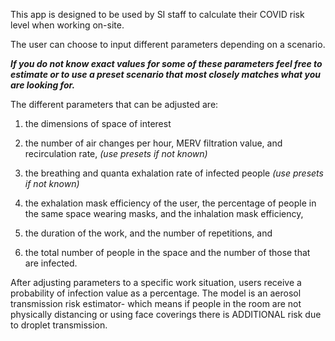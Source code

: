 This app is designed to be used by SI staff to calculate their COVID risk level when working on-site.

The user can choose to input different parameters depending on a scenario.

***If you do not know exact values for some of these parameters feel free to estimate or to use a preset scenario that most closely matches what you are looking for.***

The different parameters that can be adjusted are:

1.	the dimensions of space of interest

2.	the number of air changes per hour, MERV filtration value, and recirculation rate, *(use presets if not known)*

3.	the breathing and quanta exhalation rate of infected people *(use presets if not known)*

4.	the exhalation mask efficiency of the user, the percentage of people in the same space wearing masks, and the inhalation mask efficiency,

5.	the duration of the work, and the number of repetitions, and

6.	the total number of people in the space and the number of those that are infected.

After adjusting parameters to a specific work situation, users receive a probability of infection value as a percentage. The model is an aerosol transmission risk estimator- which means if people in the room are not physically distancing or using face coverings there is ADDITIONAL risk due to droplet transmission. 

